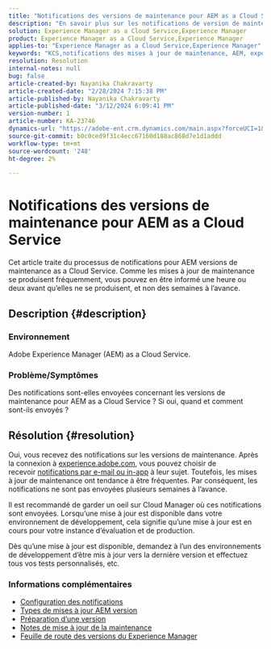 ```yaml
---
title: "Notifications des versions de maintenance pour AEM as a Cloud Service"
description: "En savoir plus sur les notifications de version de maintenance pour AEM as a Cloud Service"
solution: Experience Manager as a Cloud Service,Experience Manager
product: Experience Manager as a Cloud Service,Experience Manager
applies-to: "Experience Manager as a Cloud Service,Experience Manager"
keywords: "KCS,notifications des mises à jour de maintenance, AEM, experience manager, versions de maintenance, cloud manager"
resolution: Resolution
internal-notes: null
bug: false
article-created-by: Nayanika Chakravarty
article-created-date: "2/28/2024 7:15:38 PM"
article-published-by: Nayanika Chakravarty
article-published-date: "3/12/2024 6:09:41 PM"
version-number: 1
article-number: KA-23746
dynamics-url: "https://adobe-ent.crm.dynamics.com/main.aspx?forceUCI=1&pagetype=entityrecord&etn=knowledgearticle&id=9576dbbf-6dd6-ee11-9079-6045bd0065f9"
source-git-commit: b0c0ced9f31c4ecc67160d188ac868d7e1d1addd
workflow-type: tm+mt
source-wordcount: '248'
ht-degree: 2%

---
```


# Notifications des versions de maintenance pour AEM as a Cloud Service


Cet article traite du processus de notifications pour AEM versions de maintenance as a Cloud Service. Comme les mises à jour de maintenance se produisent fréquemment, vous pouvez en être informé une heure ou deux avant qu’elles ne se produisent, et non des semaines à l’avance.

## Description {#description}


### Environnement

Adobe Experience Manager (AEM) as a Cloud Service.

### Problème/Symptômes

Des notifications sont-elles envoyées concernant les versions de maintenance pour AEM as a Cloud Service ? Si oui, quand et comment sont-ils envoyés ?


## Résolution {#resolution}


Oui, vous recevez des notifications sur les versions de maintenance. Après la connexion à [experience.adobe.com](https://experience.adobe.com), vous pouvez choisir de recevoir [notifications par e-mail ou in-app](https://experienceleague.adobe.com/docs/experience-manager-cloud-service/content/implementing/using-cloud-manager/notifications.html?lang=en) à leur sujet. Toutefois, les mises à jour de maintenance ont tendance à être fréquentes. Par conséquent, les notifications ne sont pas envoyées plusieurs semaines à l’avance.

Il est recommandé de garder un oeil sur Cloud Manager où ces notifications sont envoyées. Lorsqu’une mise à jour est disponible dans votre environnement de développement, cela signifie qu’une mise à jour est en cours pour votre instance d’évaluation et de production.

Dès qu’une mise à jour est disponible, demandez à l’un des environnements de développement d’être mis à jour vers la dernière version et effectuez tous vos tests personnalisés, etc.

### Informations complémentaires

- [Configuration des notifications](https://experienceleague.adobe.com/docs/experience-manager-cloud-service/content/implementing/using-cloud-manager/notifications.html?lang=en#configuration)
- [Types de mises à jour AEM version](https://experienceleague.adobe.com/docs/experience-manager-cloud-service/content/implementing/deploying/aem-version-updates.html?lang=en#update-types)
- [Préparation d’une version](https://experienceleague.adobe.com/docs/experience-manager-cloud-service/content/release-notes/home.html?lang=en#how-to-prepare)
- [Notes de mise à jour de la maintenance](https://experienceleague.adobe.com/docs/experience-manager-cloud-service/content/release-notes/maintenance/latest.html?lang=en)
- [Feuille de route des versions du Experience Manager](https://experienceleague.adobe.com/docs/experience-manager-release-information/aem-release-updates/update-releases-roadmap.html?lang=fr#aem-as-cloud-service)

